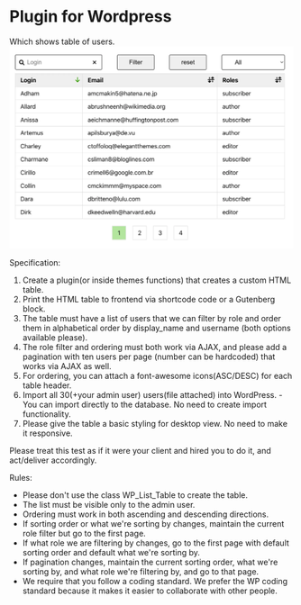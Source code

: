 # Plugin for Wordpress

Which shows table of users.
![demo](demo.webp)

Specification:

1) Create a plugin(or inside themes functions) that creates a custom HTML table.
2) Print the HTML table to frontend via shortcode code or a Gutenberg block.
3) The table must have a list of users that we can filter by role and order them in alphabetical order by display_name and username (both options available please).
4) The role filter and ordering must both work via AJAX, and please add a pagination with ten users per page (number can be hardcoded) that works via AJAX as well. 
5) For ordering, you can attach a font-awesome icons(ASC/DESC) for each table header.
6) Import all 30(+your admin user) users(file attached) into WordPress. - You can import directly to the database. No need to create import functionality.
7) Please give the table a basic styling for desktop view. No need to make it responsive.

Please treat this test as if it were your client and hired you to do it, and act/deliver accordingly.

Rules:

- Please don't use the class WP_List_Table to create the table.
- The list must be visible only to the admin user.
- Ordering must work in both ascending and descending directions.
- If sorting order or what we're sorting by changes, maintain the current role filter but go to the first page.
- If what role we are filtering by changes, go to the first page with default sorting order and default what we're sorting by.
- If pagination changes, maintain the current sorting order, what we're sorting by, and what role we're filtering by, and go to that page.
- We require that you follow a coding standard. We prefer the WP coding standard because it makes it easier to collaborate with other people.
